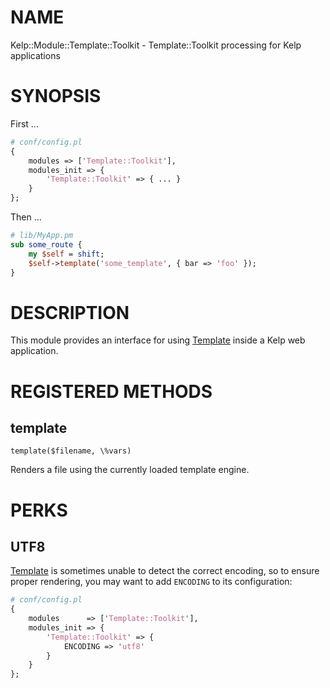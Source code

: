 # NAME

Kelp::Module::Template::Toolkit - Template::Toolkit processing for Kelp applications

# SYNOPSIS

First ...

```perl
# conf/config.pl
{
    modules => ['Template::Toolkit'],
    modules_init => {
        'Template::Toolkit' => { ... }
    }
};
```

Then ...

```perl
# lib/MyApp.pm
sub some_route {
    my $self = shift;
    $self->template('some_template', { bar => 'foo' });
}
```

# DESCRIPTION

This module provides an interface for using [Template](http://search.cpan.org/perldoc?Template) inside a Kelp web application.

# REGISTERED METHODS

## template

`template($filename, \%vars)`

Renders a file using the currently loaded template engine.

# PERKS

## UTF8

[Template](http://search.cpan.org/perldoc?Template) is sometimes unable to detect the correct encoding, so to ensure
proper rendering, you may want to add `ENCODING` to its configuration:

```perl
# conf/config.pl
{
    modules      => ['Template::Toolkit'],
    modules_init => {
        'Template::Toolkit' => {
            ENCODING => 'utf8'
        }
    }
};
```
